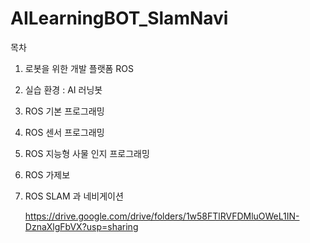 # AILearningBOT_SlamNavi

목차

1. 로봇을 위한 개발 플랫폼 ROS

2. 실습 환경 : AI 러닝봇

3. ROS 기본 프로그래밍

4. ROS 센서 프로그래밍

5. ROS 지능형 사물 인지 프로그래밍

6. ROS 가제보

7. ROS SLAM 과 네비게이션

   https://drive.google.com/drive/folders/1w58FTlRVFDMluOWeL1IN-DznaXlgFbVX?usp=sharing
   

